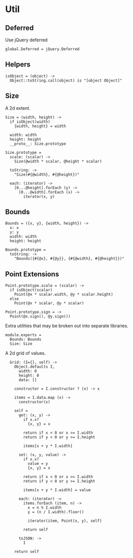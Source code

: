 Util
====

Deferred
--------

Use jQuery deferred

    global.Deferred = jQuery.Deferred

Helpers
-------

    isObject = (object) ->
      Object::toString.call(object) is "[object Object]"

Size
----

A 2d extent.

    Size = (width, height) ->
      if isObject(width)
        {width, height} = width

      width: width
      height: height
      __proto__: Size.prototype

    Size.prototype =
      scale: (scalar) ->
        Size(@width * scalar, @height * scalar)

      toString: ->
        "Size(#{@width}, #{@height})"

      each: (iterator) ->
        [0...@height].forEach (y) ->
          [0...@width].forEach (x) ->
            iterator(x, y)

Bounds
------

    Bounds = ({x, y}, {width, height}) ->
      x: x
      y: y
      width: width
      height: height

    Bounds.prototype =
      toString: ->
        "Bounds({#{@x}, #{@y}}, {#{@width}, #{@height}})"

Point Extensions
----------------

    Point.prototype.scale = (scalar) ->
      if isObject(scalar)
        Point(@x * scalar.width, @y * scalar.height)
      else
        Point(@x * scalar, @y * scalar)

    Point.prototype.sign = ->
      Point(@x.sign(), @y.sign())

Extra utilities that may be broken out into separate libraries.

    module.exports =
      Bounds: Bounds
      Size: Size

A 2d grid of values.

      Grid: (I={}, self) ->
        Object.defaults I,
          width: 0
          height: 0
          data: []

        constructor = I.constructor ? (x) -> x

        items = I.data.map (x) ->
          constructor(x)

        self =
          get: (x, y) ->
            if x.x?
              {x, y} = x

            return if x < 0 or x >= I.width
            return if y < 0 or y >= I.height

            items[x + y * I.width]

          set: (x, y, value) ->
            if x.x?
              value = y
              {x, y} = x

            return if x < 0 or x >= I.width
            return if y < 0 or y >= I.height

            items[x + y * I.width] = value

          each: (iterator) ->
            items.forEach (item, n) ->
              x = n % I.width
              y = (n / I.width).floor()

              iterator(item, Point(x, y), self)

            return self

          toJSON: ->
            I

        return self
